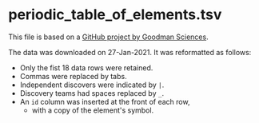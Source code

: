# periodic_table_of_elements.tsv

This file is based on a [GitHub project by Goodman Sciences](https://gist.github.com/GoodmanSciences/c2dd862cd38f21b0ad36b8f96b4bf1ee.js).

The data was downloaded on 27-Jan-2021.  It was reformatted as follows:

 * Only the fist 18 data rows were retained.
 * Commas were replaced by tabs.
 * Independent discovers were indicated by `|`.
 * Discovery teams had spaces replaced by `_`.
 * An `id` column was inserted at the front of each row,
   * with a copy of the element's symbol.
